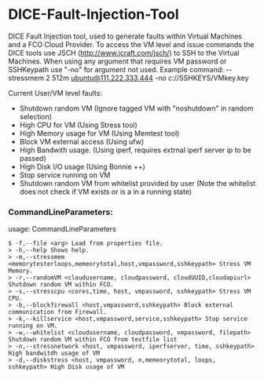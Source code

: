 # DICE-Fault-Injection-Tool
DICE Fault Injection tool, used to generate faults within Virtual Machines and a FCO Cloud Provider.
To access the VM level and issue commands the DICE tools use JSCH (http://www.jcraft.com/jsch/) to SSH to the Virtual Machines.
When using any argument that requires VM password or SSHKeypath use "-no" for argument not used. 
Example command: --stressmem 2 512m ubuntu@111.222.333.444 -no c://SSHKEYS/VMkey.key


Current User/VM level faults:
* Shutdown random VM (Ignore tagged VM with "noshutdown" in random selection)
* High CPU for VM (Using Stress tool)
* High Memory usage for VM (Using Memtest tool)
* Block VM external access (Using ufw)
* High Bandwith usage. (Using iperf, requires extrnal iperf server ip to be passed)
* High Disk I/O usage (Using Bonnie ++)
* Stop service running on VM
* Shutdown random VM from whitelist provided by user (Note the whitelist does not check if VM  exists or is a in a running state)

### CommandLineParameters:
usage: CommandLineParameters

    $ -f,--file <arg> Load from properties file.
    > -h,--help Shows help.
    > -m,--stressmem <memorytesterloops,memeorytotal,host,vmpassword,sshkeypath> Stress VM Memory.
    > -r,--randomVM <cloudusername, cloudpassword, cloudUUID,cloudapiurl> Shutdown random VM within FCO.
    > -s,--stresscpu <cores,time, host, vmpassword, sshkeypath> Stress VM CPU.
    > -b,--blockfirewall <host,vmpassword,sshkeypath> Block external communication from Firewall.
    > -k,--killservice <host,vmpassword,service,sshkeypath> Stop service running on VM.
    > -w,--whitelist <cloudusername, cloudpassword, vmpassword, filepath> Shutdown random VM within FCO from testfile list
    > -n,--stressnetwork <host, vmpassword, iperfserver, time, sshkeypath> High bandwitdh usage of VM 
    > -d,--diskstress <host, vmpassword, n,memeorytotal, loops, sshkeypath> High Disk usage of VM 

